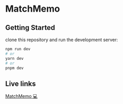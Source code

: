 # MatchMemo

## Getting Started

clone this repository and run the development server:

```bash
npm run dev
# or
yarn dev
# or
pnpm dev
```

## Live links
[MatchMemo 💻](https://match-memo.vercel.app/)
